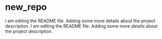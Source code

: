 # new_repo
I am editing the README file. Adding some more details about the project description.
I am editing the README file. Adding some more details about the project description.
